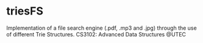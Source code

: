 # triesFS
Implementation of a file search engine (.pdf, .mp3 and .jpg) through the use of different Trie Structures. CS3102: Advanced Data Structures @UTEC
